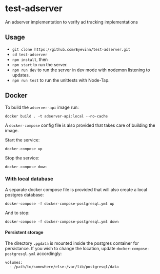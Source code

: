 # test-adserver

An adserver implementation to verify ad tracking implementations

## Usage 
- `git clone https://github.com/Eyevinn/test-adserver.git`
- `cd test-adserver`
- `npm install`, then
- `npm start` to run the server.
- `npm run dev` to run the server in dev mode with nodemon listening to updates.
- `npm run test` to run the unittests with Node-Tap.

## Docker

To build the `adserver-api` image run:

    docker build . -t adserver-api:local --no-cache

A `docker-compose` config file is also provided that takes care of building the image.

Start the service:

    docker-compose up

Stop the service:

    docker-compose down

### With local database

A separate docker compose file is provided that will also create a local postgres database:

    docker-compose -f docker-compose-postgresql.yml up

And to stop:

    docker-compose -f docker-compose-postgresql.yml down

#### Persistent storage

The directory `.pgdata` is mounted inside the postgres container for persistance. If you wish to change the location, update `docker-compose-postgresql.yml` accordingly:

    volumes: 
      - /path/to/somewhere/else:/var/lib/postgresql/data